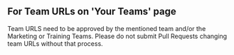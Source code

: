 ## For Team URLs on 'Your Teams' page
Team URLS need to be approved by the mentioned team and/or the Marketing or Training Teams. Please do not submit Pull Requests changing team URLs without that process.

